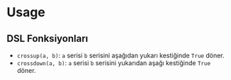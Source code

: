 # Usage

## DSL Fonksiyonları

- `crossup(a, b)`: `a` serisi `b` serisini aşağıdan yukarı kestiğinde `True` döner.
- `crossdown(a, b)`: `a` serisi `b` serisini yukarıdan aşağı kestiğinde `True` döner.
